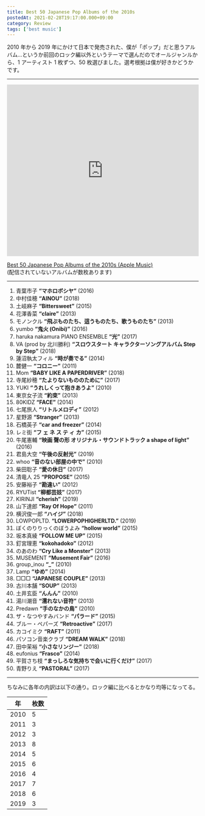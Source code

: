 ```yaml
---
title: Best 50 Japanese Pop Albums of the 2010s
postedAt: 2021-02-28T19:17:00.000+09:00
category: Review
tags: ['best music']
---
```


2010 年から 2019 年にかけて日本で発売された、僕が「ポップ」だと思うアルバム…というか前回のロック編以外というテーマで選んだのでオールジャンルから、1 アーティスト 1 枚ずつ、50 枚選びました。選考根拠は僕が好きかどうかです。

---

<iframe allow="autoplay *; encrypted-media *;" frameborder="0" height="450" style="width:100%;max-width:660px;overflow:hidden;background:transparent;" sandbox="allow-forms allow-popups allow-same-origin allow-scripts allow-storage-access-by-user-activation allow-top-navigation-by-user-activation" src="https://embed.music.apple.com/jp/playlist/best-50-japanese-pop-albums-of-the-2010s/pl.u-4JoK1RDFMZjkWr?app=music&amp;at=1000lR8X"></iframe>

[Best 50 Japanese Pop Albums of the 2010s (Apple Music)](https://music.apple.com/jp/playlist/best-50-japanese-pop-albums-of-the-2010s/pl.u-4JoK1RDFMZjkWr)  
(配信されていないアルバムが数枚あります)

---

1. 青葉市子 **“マホロボシヤ”** (2016)
2. 中村佳穂 **“AINOU”** (2018)
3. 土岐麻子 **“Bittersweet”** (2015)
4. 花澤香菜 **“claire”** (2013)
5. モノンクル **“飛ぶものたち、這うものたち、歌うものたち”** (2013)
6. yumbo **“鬼火 (Onibi)”** (2016)
7. haruka nakamura PIANO ENSEMBLE **“光”** (2017)
8. VA (prod by 北川勝利) **“スロウスタート キャラクターソングアルバム Step by Step”** (2018)
9. 蓮沼執太フィル **“時が奏でる”** (2014)
10. 麓健一 **“コロニー”** (2011)
11. Mom **“BABY LIKE A PAPERDRIVER”** (2018)
12. 寺尾紗穂 **“たよりないもののために”** (2017)
13. YUKI **“うれしくって抱きあうよ”** (2010)
14. 東京女子流 **“約束”** (2013)
15. 80KIDZ **“FACE”** (2014)
16. 七尾旅人 **“リトルメロディ”** (2012)
17. 星野源 **“Stranger”** (2013)
18. 石橋英子 **“car and freezer”** (2014)
19. レミ街 **“フ ェ ネ ス テ ィ カ”** (2015)
20. 牛尾憲輔 **“映画 聲の形 オリジナル・サウンドトラック a shape of light”** (2016)
21. 君島大空 **“午後の反射光”** (2019)
22. whoo **“音のない部屋の中で”** (2010)
23. 柴田聡子 **“愛の休日”** (2017)
24. 清竜人 25 **“PROPOSE”** (2015)
25. 安藤裕子 **“勘違い”** (2012)
26. RYUTist **“柳都芸妓”** (2017)
27. KIRINJI **“cherish”** (2019)
28. 山下達郎 **“Ray Of Hope”** (2011)
29. 横沢俊一郎 **“ハイジ”** (2018)
30. LOWPOPLTD. **“LOWERPOPHIGHERLTD.”** (2019)
31. ぼくのりりっくのぼうよみ **“hollow world”** (2015)
32. 坂本真綾 **“FOLLOW ME UP”** (2015)
33. 釘宮理恵 **“kokohadoko”** (2012)
34. のあのわ **“Cry Like a Monster”** (2013)
35. MUSEMENT **“Musement Fair”** (2016)
36. group_inou **“\_”** (2010)
37. Lamp **“ゆめ”** (2014)
38. □□□ **“JAPANESE COUPLE”** (2013)
39. 古川本舗 **“SOUP”** (2013)
40. 土井玄臣 **“んんん”** (2010)
41. 湯川潮音 **“濡れない音符”** (2013)
42. Predawn **“手のなかの鳥”** (2010)
43. ザ・なつやすみバンド **“パラード”** (2015)
44. ブルー・ペパーズ **“Retroactive”** (2017)
45. カコイミク **“RAFT”** (2011)
46. パソコン音楽クラブ **“DREAM WALK”** (2018)
47. 田中茉裕 **“小さなリンジー”** (2018)
48. eufonius **“Frasco”** (2014)
49. 平賀さち枝 **“まっしろな気持ちで会いに行くだけ”** (2017)
50. 青野りえ **“PASTORAL”** (2017)

---

ちなみに各年の内訳は以下の通り。ロック編に比べるとかなり均等になってる。

| 年   | 枚数 |
| ---- | ---- |
| 2010 | 5    |
| 2011 | 3    |
| 2012 | 3    |
| 2013 | 8    |
| 2014 | 5    |
| 2015 | 6    |
| 2016 | 4    |
| 2017 | 7    |
| 2018 | 6    |
| 2019 | 3    |
